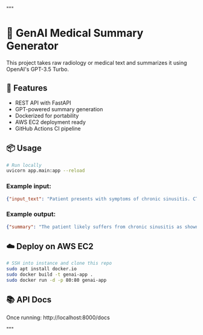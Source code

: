 """
# 🧠 GenAI Medical Summary Generator

This project takes raw radiology or medical text and summarizes it using OpenAI's GPT-3.5 Turbo.

## 🔧 Features
- REST API with FastAPI
- GPT-powered summary generation
- Dockerized for portability
- AWS EC2 deployment ready
- GitHub Actions CI pipeline

## 📦 Usage
```bash
# Run locally
uvicorn app.main:app --reload
```

### Example input:
```json
{"input_text": "Patient presents with symptoms of chronic sinusitis. CT shows mucosal thickening..."}
```

### Example output:
```json
{"summary": "The patient likely suffers from chronic sinusitis as shown by CT imaging..."}
```

## ☁️ Deploy on AWS EC2
```bash
# SSH into instance and clone this repo
sudo apt install docker.io
sudo docker build -t genai-app .
sudo docker run -d -p 80:80 genai-app
```

## 📚 API Docs
Once running:
http://localhost:8000/docs

"""

